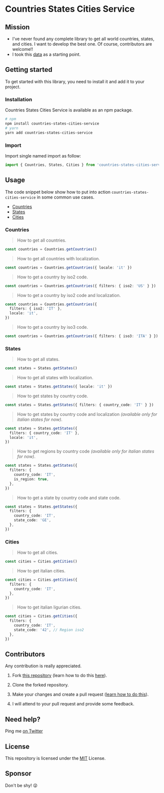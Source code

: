 # Countries States Cities Service

## Mission

- I've never found any complete library to get all world countries, states, and cities. I want to develop the best one. Of course, contributors are welcome!!
- I took this [data](https://github.com/dr5hn/countries-states-cities-database) as a starting point.

## Getting started

To get started with this library, you need to install it and add it to your project.

### Installation

Countries States Cities Service is available as an npm package.

```bash
# npm
npm install countries-states-cities-service
# yarn
yarn add countries-states-cities-service
```

### Import

Import single named import as follow:

```typescript
import { Countries, States, Cities } from 'countries-states-cities-service'
```

## Usage

The code snippet below show how to put into action `countries-states-cities-service` in some common use cases.

- [Countries](#countries)
- [States](#states)
- [Cities](#cities)

### Countries

> How to get all countries.

```typescript
const countries = Countries.getCountries()
```

> How to get all countries with localization.

```typescript
const countries = Countries.getCountries({ locale: 'it' })
```

> How to get a country by iso2 code.

```typescript
const countries = Countries.getCountries({ filters: { iso2: 'US' } })
```

> How to get a country by iso2 code and localization.

```typescript
const countries = Countries.getCountries({
  filters: { iso2: 'IT' },
  locale: 'it',
})
```

> How to get a country by iso3 code.

```typescript
const countries = Countries.getCountries({ filters: { iso3: 'ITA' } })
```

### States

> How to get all states.

```typescript
const states = States.getStates()
```

> How to get all states with localization.

```typescript
const states = States.getStates({ locale: 'it' })
```

> How to get states by country code.

```typescript
const states = States.getStates({ filters: { country_code: 'IT' } })
```

> How to get states by country code and localization _(available only for italian states for now)_.

```typescript
const states = States.getStates({
  filters: { country_code: 'IT' },
  locale: 'it',
})
```

> How to get regions by country code _(available only for italian states for now)_.

```typescript
const states = States.getStates({
  filters: {
    country_code: 'IT',
    is_region: true,
  },
})
```

> How to get a state by country code and state code.

```typescript
const states = States.getStates({
  filters: {
    country_code: 'IT',
    state_code: 'GE',
  },
})
```

### Cities

> How to get all cities.

```typescript
const cities = Cities.getCities()
```

> How to get italian cities.

```typescript
const cities = Cities.getCities({
  filters: {
    country_code: 'IT',
  },
})
```

> How to get italian ligurian cities.

```typescript
const cities = Cities.getCities({
  filters: {
    country_code: 'IT',
    state_code: '42', // Region iso2
  },
})
```

## Contributors

Any contribution is really appreciated.

1. Fork [this repository](https://github.com/commercelayer/sanity-template-commercelayer) (learn how to do this [here](https://help.github.com/articles/fork-a-repo)).

2. Clone the forked repository.

3. Make your changes and create a pull request ([learn how to do this](https://docs.github.com/en/github/collaborating-with-issues-and-pull-requests/creating-a-pull-request)).

4. I will attend to your pull request and provide some feedback.

## Need help?

Ping me [on Twitter](https://twitter.com/randagio19)

## License

This repository is licensed under the [MIT](LICENSE) License.

## Sponsor

Don't be shy! 😜
